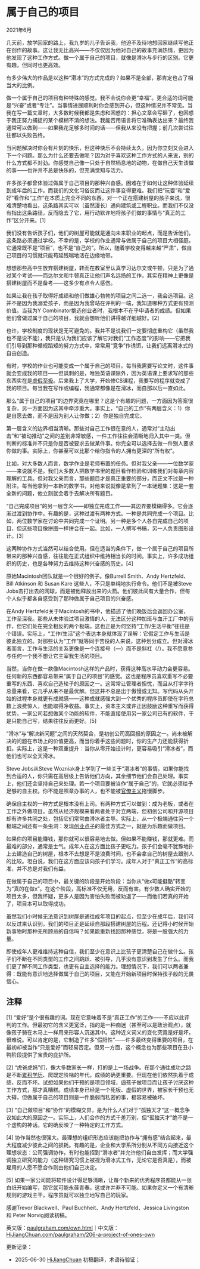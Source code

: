 


# 属于自己的项目

2021年6月

几天前，放学回家的路上，我九岁的儿子告诉我，他迫不及待地想回家继续写他正在创作的故事。这让我无比高兴——不仅仅因为他对自己的故事充满热情，更因为他发现了这种工作方式。做一个属于自己的项目，就像是滑冰与步行的区别。它更有趣，但同时也更高效。

有多少伟大的作品是以这种“滑冰”的方式完成的？如果不是全部，那肯定也占了相当大的比例。

做一个属于自己的项目有种特殊的感觉。我不会说你会更“幸福”。更合适的词可能是“兴奋”或者“专注”。当事情进展顺利时你会感到开心，但这种情况并不常见。当我在写一篇文章时，大多数时候我都是焦虑和困惑的：担心文章会写砸了，也困惑于我正努力捕捉的某个模糊不清的想法。我能否用语言将它准确表达出来？最终我通常可以做到——如果我花足够多时间的话——但我从来没有把握；前几次尝试往往都以失败告终。

当问题解决时你会有片刻的快乐，但这种快乐不会持续太久，因为你立刻又会进入下一个问题。那么为什么还要去做呢？因为对于喜欢这种工作方式的人来说，别的什么方式都不对劲。你感觉自己像一只处于自然栖息地的动物，在做自己天生该做的事——也许并不总是快乐的，但充满觉知与活力。

许多孩子都曾体验过做属于自己项目的那种兴奋感。困难在于如何让这种体验延续到成年后的工作。而我们的文化习俗反而让这件事变得更难。我们把“玩耍”和“爱好”看作和“工作”在本质上完全不同的东西。对一个正在搭建树屋的孩子来说，很难清楚地看出，这条路其实可以（虽然漫长）通向建筑或工程职业。而我们不仅没有指出这条路径，反而隐去了它，用行动默许地将孩子们做的事情与“真正的工作”区分开来。[1]

我们没有告诉孩子们，他们的树屋可能就是通向未来职业的起点，而是告诉他们，这条路必须通过学校。不幸的是，学校的作业通常与做属于自己的项目大相径庭。它通常既不是“项目”，也不是“自己的”。所以，随着学校变得越来越“严肃”，做自己项目的习惯就只能苟延残喘地活在边缘地带。

想想那些高中生放弃搭建树屋，转而在教室里认真学习达尔文或牛顿，只是为了通过某个考试——而达尔文和牛顿真正让他们声名远扬的工作，其实在精神上更像是搭建树屋而不是备考——这多少有点令人感伤。

如果让我在孩子取得好成绩和他们做雄心勃勃的项目之间二选一，我会选项目。这并不是因为我溺爱孩子，而是因为我曾站在评判的一端，我知道哪种方式更有预测价值。当我为Y Combinator挑选创业者时，我根本不在乎申请者的成绩。但如果他们曾做过属于自己的项目，我就会想听他们讲得越详细越好。[2]

也许，学校制度的现状是无可避免的。我并不是说我们一定要彻底重构它（虽然我也不是说不能），我只是认为我们应该了解它对我们“工作态度”的影响——它把我们引导到那种循规蹈矩的努力方式中，常常用“竞争”作诱饵，让我们远离滑冰式的自由创造。

有时，学校的作业也可能变成一个属于自己的项目。每当我需要写论文时，这件事就会变成我的项目——但讽刺的是，唯独英语课除外，因为英语课上要求写的那些东西实在是[虚假至极](https://hijiangchuan.com/paulgraham/032-The-Age-of-the-Essay)。后来我上了大学，开始修CS课程，我要写的程序就变成了我的项目。每当我在写作或编程，我通常都像是在滑冰，而自那以后一直如此。

那么“属于自己的项目”的边界究竟在哪里？这是个有趣的问题，一方面因为答案很复杂，另一方面因为这其中牵涉重大。事实上，“自己的工作”有两层含义：1）你是自愿去做，而不是因为别人让你做；2）你是独自完成它。

第一层含义的边界相当清晰。那些对自己工作很在意的人，通常对“主动出击”和“被动推动”之间的差别非常敏感，一件工作往往会清晰地归入其中一类。但判断的标准并不只是你是否被要求去做某件事。你完全可以选择去做一件别人要求你做的事。实际上，你甚至可以比那个给你指令的人拥有更深的“所有权”。

比如，对大多数人而言，数学作业是老师布置的任务。但对我父亲——一位数学家——来说就不是。我们大多数人把数学书里的题目看作检验和训练我们对每章内容理解的工具。但对我父亲而言，那些题目才是真正重要的部分，而正文不过是一种附注。每当他拿到一本新的数学书，对他来说就像是拿到了一本谜题集：这是一套全新的问题，他立刻就会着手去解决所有题目。

“自己完成项目”的另一层含义——即独立完成工作——其边界要模糊得多。它会逐渐过渡到协作中。有趣的是，这种过渡有两种方式。一种是共同完成一个项目。比如，两位数学家在讨论中共同完成一个证明。另一种是多个人各自完成自己的项目，但这些项目像拼图一样拼合在一起。比如，一人撰写书稿，另一人负责图形设计。[3]

这两种协作方式当然可以结合使用。但在适当的条件下，做一个属于自己的项目所带来的那种兴奋感，往往能在正式组织中维持相当长的时间。事实上，许多成功组织的历史，也是各种努力去维持这种兴奋感的历史。[4]

原始Macintosh团队就是一个很好的例子。像Burrell Smith、Andy Hertzfeld、Bill Atkinson 和 Susan Kare 这些人，不只是单纯地执行命令。他们不是被Steve Jobs击打出去的网球，而是被他释放出来的火箭。他们彼此间有大量合作，但每个人似乎都各自感受到了那种做属于自己项目的兴奋感。

在Andy Hertzfeld关于Macintosh的书中，他描述了他们晚饭后会返回办公室，工作至深夜。那些从未体验过项目激情的人，无法区分这种加班与血汗工厂中的劳作，但它们处在完全相反的两个极端。这也正是为何坚持“工作/生活平衡”往往是个错误。实际上，“工作/生活”这个表达本身就体现了误解：它假定工作与生活是彼此独立的。对那些认为“工作”就等同于苦役的人来说，这种划分成立。但对滑冰者而言，工作与生活的关系更像是一个连接号（—）而不是斜杠（/）。我不愿意参与任何一个我不想让它主宰我生活的项目。

当然，当你在做一款像Macintosh这样的产品时，获得这种高水平动力会更容易。任何新的东西都容易带来“属于自己的项目”的感觉。这也是程序员喜欢重写不必要重写的东西、喜欢自己造轮子的原因之一。这常常让管理者担忧，而且从打字字符总量来看，它几乎从来不是最优解。但这并不总是出于傲慢或无知。写代码从头开始的过程本身就更有成就感——这种成就感强大到一个优秀的程序员即使在字符总数上浪费惊人，也能取得净收益。事实上，资本主义或许正因鼓励这种重写而获得优势。一家公司若想做某个功能的软件，不能直接使用另一家公司已有的软件，于是只能自己写，结果往往反而更好。[5]

“滑冰”与“解决新问题”之间的天然契合，是初创公司高回报的原因之一。尚未被解决的问题在市场上的价值更高，而当你着手这些问题时，你的生产力还能获得折扣。实际上，这是一种双重提升：当你从零开始设计时，更容易吸引“滑冰者”，而他们也可以全天滑冰。

Steve Jobs从Steve Wozniak身上学到了一些关于“滑冰者”的事情。如果你能找到合适的人，你只需在高层级上告诉他们方向，其余细节他们会自己处理。事实上，他们还会坚持自己来处理。若一个项目要被当作“属于自己”的，它就必须给予足够的自主权。你不能是照章办事的人，也不能被[官僚主义](https://hijiangchuan.com/paulgraham/100-The-Other-Half-of-Artists-Ship)拖慢脚步。

确保自主权的一种方式是根本没有上司。有两种方式可以做到：成为老板，或者在工作之外做项目。虽然从经济规模来看两者处于对立两端，但初创公司和开源项目却有许多共同之处，包括它们常常由滑冰者主导。实际上，从一个极端通往另一个极端之间还有一条虫洞：发现[创业点子](https://hijiangchuan.com/paulgraham/151-How-to-Get-Startup-Ideas)的最佳方式之一，就是为乐趣而做项目。

如果你的项目能赚钱，那你就可以很容易地去做。但如果不能赚钱，那就更难。而最难的部分，通常是士气。成年人在这方面比孩子更吃力。孩子们会毫不犹豫地扑上去建造自己的树屋，根本不去想是不是浪费时间，也不会拿自己的树屋去跟别人的比较。坦白说，我们在这方面应该向孩子们学习。成年人对于“真正工作”的高标准，并不总是对我们有益。

在做属于自己的项目中，最关键的阶段是开始阶段：当你从“做x可能挺酷”转变为“真的在做x”。在这个阶段，高标准不仅无用，反而有害。有少数人确实开始的项目太多，但我怀疑，更多人是因为害怕失败而被劝退了——而他们若真的开始了，项目本可以取得成功。

虽然我们小时候无法意识到树屋是通往成年项目的起点，但至少在成年后，我们可以反过来认识到，我们的项目正是延续自那段搭建树屋的历程。还记得小时候开始新事物时那种无所顾忌的自信吗？如果能重新找回那种感觉，将是一股强大的力量。

即使成年人更难维持这种自信，我们至少在意识上比孩子更清楚自己在做什么。孩子们不断在不同类型的工作之间跳跃、被引导，几乎没有意识到发生了什么。而我们更了解不同工作类型，也更有自主选择的能力。理想情况下，我们可以两者兼得：既能有意识地选择做属于自己的项目，又能在开始新项目时保持孩子般的无畏信心。

## 注释

[1] “爱好”是个很有趣的词。现在它意味着不是“真正工作”的工作——不应以此评判的工作。但最初它的含义更宽泛，指的是一种痴迷（甚至可以是政治观点），就像孩子骑在木马上一样用来形容人沉迷其中。这种近义词义的变化究竟是好是坏，很难说。可以肯定的是，它制造了许多“假阳性”——许多最终变得重要的项目，在最初却被当作“只是爱好”而轻易否定。但另一方面，这个概念也为那些项目在丑小鸭阶段提供了宝贵的庇护所。

[2] “虎爸虎妈”们，像大多数家长一样，打的是上一场战争。在那个通往成功之路是不断[累积学历](https://hijiangchuan.com/paulgraham/103-After-Credentials)、爬既定阶梯的年代，成绩的确更重要。但现在他们依然执着于成绩，反而不坏。试想如果他们干预的是项目领域，逼孩子做项目而让孩子讨厌这种工作方式，那才真糟糕。成绩本身已经是一个死板、虚假的世界，被家长干预也无大碍，但做属于自己的项目则是一件脆弱而私密的事，极容易被破坏。

[3] “自己做项目”和“协作”的模糊交界，是为什么人们对于“孤独天才”这一概念争议如此大的原因之一。实际上，人们合作的方式千差万别，但“孤独天才”绝不是一个虚构的神话。它的确反映了一种特定的工作方式。

[4] 协作当然也很强大。最理想的组织形态应该能把协作与“拥有感”结合起来，最大程度减少彼此之间的损耗。有趣的是，企业和大学系所分别从不同方向接近这个理想状态：公司强调协作，有时也能招到“滑冰者”并允许他们自由发挥；而大学强调独立研究的能力（这种研究习惯上被视为滑冰式工作，无论它是否真是），而被雇用的人愿不愿合作则由他们自己决定。

[5] 如果一家公司能将软件设计得足够清晰，让每个新来的优秀程序员都能从一张白纸开始编写，那它就可能永葆青春。这或许并非不可能。如果你定义一个有清晰规则的游戏主干，程序员就可以独立地写自己的玩家。

感谢Trevor Blackwell、Paul Buchheit、Andy Hertzfeld、Jessica Livingston 和 Peter Norvig阅读初稿。

英文版：[paulgraham.com/own.html](https://paulgraham.com/own.html)｜中文版：[HiJiangChuan.com/paulgraham/206-a-project-of-ones-own](https://hijiangchuan.com/paulgraham/206-a-project-of-ones-own)



更新记录：
- 2025-06-30 [HiJiangChuan](https://hijiangchuan.com) 初稿翻译，术语待验证；
